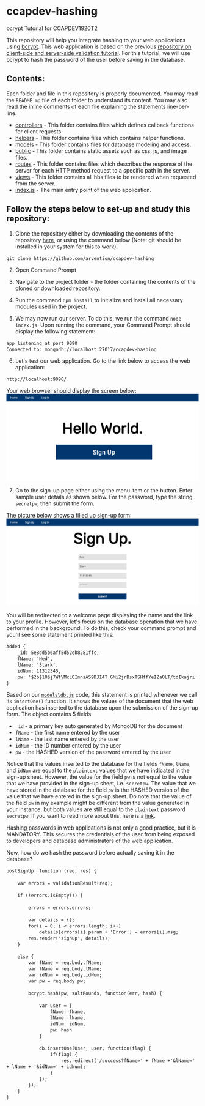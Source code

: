 # ccapdev-hashing
bcrypt Tutorial for CCAPDEV1920T2

This repository will help you integrate hashing to your web applications using [bcrypt](https://www.npmjs.com/package/bcrypt). This web application is based on the previous [repository on client-side and server-side validation tutorial](https://github.com/arvention/ccapdev-validation). For this tutorial, we will use bcrypt to hash the password of the user before saving in the database.

## Contents:

Each folder and file in this repository is properly documented. You may read the `README.md` file of each folder to understand its content. You may also read the inline comments of each file explaining the statements line-per-line.

- [controllers](controllers) - This folder contains files which defines callback functions for client requests.
- [helpers](helpers) - This folder contains files which contains helper functions.
- [models](models) - This folder contains files for database modeling and access.
- [public](public) - This folder contains static assets such as css, js, and image files.
- [routes](routes) - This folder contains files which describes the response of the server for each HTTP method request to a specific path in the server.
- [views](views) - This folder contains all hbs files to be rendered when requested from the server.
- [index.js](index.js) - The main entry point of the web application.


## Follow the steps below to set-up and study this repository:
1. Clone the repository either by downloading the contents of the repository [here](https://github.com/arvention/ccapdev-hashing/archive/master.zip), or using the command below (Note: git should be installed in your system for this to work).
```
git clone https://github.com/arvention/ccapdev-hashing
```
2. Open Command Prompt
3. Navigate to the project folder - the folder containing the contents of the cloned or downloaded repository.
4. Run the command `npm install` to initialize and install all necessary modules used in the project.

5. We may now run our server. To do this, we run the command `node index.js`. Upon running the command, your Command Prompt should display the following statement:
```
app listening at port 9090
Connected to: mongodb://localhost:27017/ccapdev-hashing
```

6. Let's test our web application. Go to the link below to access the web application:
```
http://localhost:9090/
```

Your web browser should display the screen below:
![alt text](index.png "Index Page")

7. Go to the sign-up page either using the menu item or the button. Enter sample user details as shown below. For the password, type the string `secretpw`, then submit the form.

The picture below shows a filled up sign-up form:
![alt text](signup.png "Sign-up Page")

You will be redirected to a welcome page displaying the name and the link to your profile. However, let's focus on the database operation that we have performed in the background. To do this, check your command prompt and you'll see some statement printed like this:
```
Added {
    _id: 5e8dd5b6aff5d52eb8281ffc,
    fName: 'Ned',
    lName: 'Stark',
    idNum: 11312345,
    pw: '$2b$10$j7WfVMxLOInnsAS9DJI4T.GMi2jrBsxTSHffYeIZaOLT/tdIkajri'
}
```
Based on our [`models\db.js`](models\db.js) code, this statement is printed whenever we call its `insertOne()` function. It shows the values of the document that the web application has inserted to the database upon the submission of the sign-up form. The object contains 5 fields:
- `_id` - a primary key auto generated by MongoDB for the document
- `fName` - the first name entered by the user
- `lName` - the last name entered by the user
- `idNum` - the ID number entered by the user
- `pw` - the HASHED version of the password entered by the user

Notice that the values inserted to the database for the fields `fName`, `lName`, and `idNum` are equal to the `plaintext` values that we have indicated in the sign-up sheet. However, the value for the field `pw` is not equal to the value that we have provided in the sign-up sheet, i.e. `secretpw`. The value that we have stored in the database for the field `pw` is the HASHED version of the value that we have entered in the sign-up sheet. Do note that the value of the field `pw` in my example might be different from the value generated in your instance, but both values are still equal to the `plaintext` password `secretpw`. If you want to read more about this, here is a [link](https://codahale.com/how-to-safely-store-a-password/).

Hashing passwords in web applications is not only a good practice, but it is MANDATORY. This secures the credentials of the user from being exposed to developers and database administrators of the web application.

Now, how do we hash the password before actually saving it in the database?

```
postSignUp: function (req, res) {

    var errors = validationResult(req);

    if (!errors.isEmpty()) {

        errors = errors.errors;

        var details = {};
        for(i = 0; i < errors.length; i++)
            details[errors[i].param + 'Error'] = errors[i].msg;
        res.render('signup', details);
    }

    else {
        var fName = req.body.fName;
        var lName = req.body.lName;
        var idNum = req.body.idNum;
        var pw = req.body.pw;

        bcrypt.hash(pw, saltRounds, function(err, hash) {

            var user = {
                fName: fName,
                lName: lName,
                idNum: idNum,
                pw: hash
            }

            db.insertOne(User, user, function(flag) {
                if(flag) {
                    res.redirect('/success?fName=' + fName +'&lName=' + lName + '&idNum=' + idNum);
                }
            });
        });
    }
}
```
